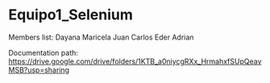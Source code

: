 # Equipo1_Selenium

Members list:
Dayana 
Maricela
Juan Carlos
Eder Adrian

Documentation path: https://drive.google.com/drive/folders/1KTB_a0niycgRXx_HrmahxfSUpQeavMSB?usp=sharing